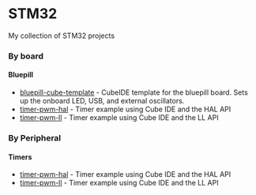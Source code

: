 # STM32
My collection of STM32 projects

### By board
#### Bluepill
* [bluepill-cube-template](bluepill/bluepill-cube-template/readme.md) - CubeIDE template for the bluepill board. Sets up the onboard LED, USB, and external oscillators. 
* [timer-pwm-hal](bluepill/timer-pwm-hal/readme.md) - Timer example using Cube IDE and the HAL API
* [timer-pwm-ll](bluepill/timer-pwm-ll/readme.md) - Timer example using Cube IDE and the LL API
### By Peripheral
#### Timers
* [timer-pwm-hal](bluepill/timer-pwm-hal/readme.md) - Timer example using Cube IDE and the HAL API
* [timer-pwm-ll](bluepill/timer-pwm-ll/readme.md) - Timer example using Cube IDE and the LL API

